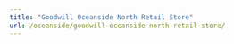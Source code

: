 ```yaml
---
title: "Goodwill Oceanside North Retail Store"
url: /oceanside/goodwill-oceanside-north-retail-store/
---
```

